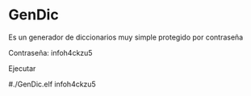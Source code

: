 # GenDic

Es un generador de diccionarios muy simple protegido por contraseña

Contraseña: infoh4ckzu5

Ejecutar 

#./GenDic.elf infoh4ckzu5
